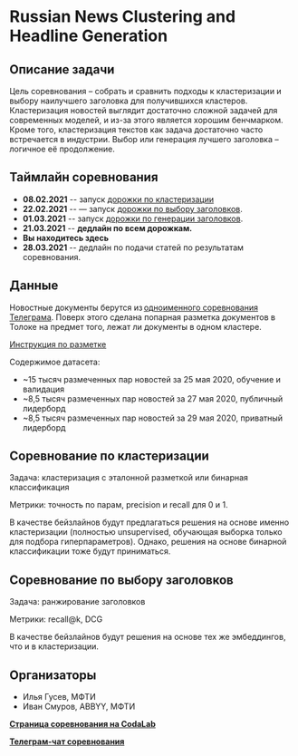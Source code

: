 # Russian News Сlustering and Headline Generation

## Описание задачи
Цель соревнования – собрать и сравнить подходы к кластеризации и выбору наилучшего заголовка для получившихся кластеров. Кластеризация новостей выглядит достаточно сложной задачей для современных моделей, и из-за этого является хорошим бенчмарком. Кроме того, кластеризация текстов как задача достаточно часто встречается в индустрии. Выбор или генерация лучшего заголовка – логичное её продолжение.

## Таймлайн соревнования
* **08.02.2021** -- запуск [дорожки по кластеризации](https://competitions.codalab.org/competitions/28830#phases)
* **22.02.2021** -- — запуск [дорожки по выбору заголовков](https://competitions.codalab.org/competitions/28830#phases).
* **01.03.2021**  -- запуск [дорожки по генерации заголовков](https://competitions.codalab.org/competitions/28830#phases).
* **21.03.2021** -- **дедлайн по всем дорожкам.**
* **Вы находитесь здесь**
* **28.03.2021** -- дедлайн по подачи статей по результатам соревнования.

## Данные

Новостные документы берутся из [одноименного соревнования Телеграма](https://contest.com/docs/data_clustering2/ru). Поверх этого сделана попарная разметка документов в Толоке на предмет того, лежат ли документы в одном кластере.

[Инструкция по разметке](https://ilyagusev.github.io/purano/clustering_instruction.html)

Содержимое датасета: 
* ~15 тысяч размеченных пар новостей за 25 мая 2020, обучение и валидация
* ~8,5 тысяч размеченных пар новостей за 27 мая 2020, публичный лидерборд
* ~8,5 тысяч размеченных пар новостей за 29 мая 2020, приватный лидерборд

## Соревнование по кластеризации

Задача: кластеризация с эталонной разметкой или бинарная классификация

Метрики: точность по парам, precision и recall для 0 и 1.

В качестве бейзлайнов будут предлагаться решения на основе именно кластеризации (полностью unsupervised, обучающая выборка только для подбора гиперпараметров). Однако, решения на основе бинарной классификации тоже будут приниматься.

## Соревнование по выбору заголовков 

Задача: ранжирование заголовков

Метрики: recall@k, DCG

В качестве бейзлайнов будут решения на основе тех же эмбеддингов, что и в кластеризации.

## Организаторы
* Илья Гусев, МФТИ
* Иван Смуров, ABBYY, МФТИ

[**Страница соревнования на CodaLab**](https://competitions.codalab.org/competitions/28830#learn_the_details)

[**Телеграм-чат соревнования**](https://t.me/dialogue_clustering)



